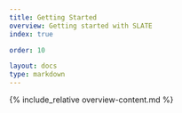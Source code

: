 ```yaml
---
title: Getting Started
overview: Getting started with SLATE
index: true

order: 10

layout: docs
type: markdown
---
```


{% include_relative overview-content.md %}
